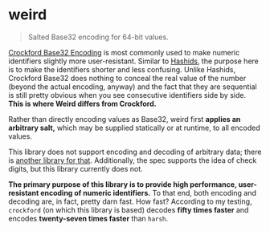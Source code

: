 # weird

> Salted Base32 encoding for 64-bit values.

[Crockford Base32 Encoding](https://www.crockford.com/wrmg/base32.html) is most commonly used to make numeric identifiers slightly more user-resistant. Similar to [Hashids](http://hashids.org/), the purpose here is to make the identifiers shorter and less confusing. Unlike Hashids, Crockford Base32 does nothing to conceal the real value of the number (beyond the actual encoding, anyway) and the fact that they are sequential is still pretty obvious when you see consecutive identifiers side by side. **This is where Weird differs from Crockford.**

Rather than directly encoding values as Base32, weird first **applies an arbitrary salt,** which may be supplied statically or at runtime, to all encoded values.

This library does not support encoding and decoding of arbitrary data; there is [another library for that](https://crates.io/crates/base32). Additionally, the spec supports the idea of check digits, but this library currently does not.

**The primary purpose of this library is to provide high performance, user-resistant encoding of numeric identifiers.** To that end, both encoding and decoding are, in fact, pretty darn fast. How fast? According to my testing, `crockford` (on which this library is based) decodes **fifty times faster** and encodes **twenty-seven times faster** than `harsh`.